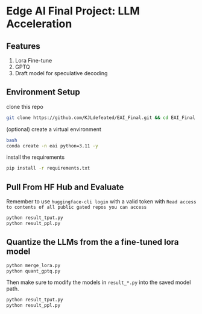 # Edge AI Final Project: LLM Acceleration

## Features
1. Lora Fine-tune
2. GPTQ
3. Draft model for speculative decoding

## Environment Setup
clone this repo
```bash
git clone https://github.com/KJLdefeated/EAI_Final.git && cd EAI_Final
```
(optional) create a virtual environment
```bash
bash
conda create -n eai python=3.11 -y
```
install the requirements
```bash
pip install -r requirements.txt
```

## Pull From HF Hub and Evaluate
Remember to use `huggingface-cli login` with a valid token with `Read access to contents of all public gated repos you can access`

```bash
python result_tput.py
python result_ppl.py
```

## Quantize the LLMs from the a fine-tuned lora model
```bash
python merge_lora.py
python quant_gptq.py
```
Then make sure to modify the models in `result_*.py` into the saved model path.
```bash
python result_tput.py
python result_ppl.py
```

